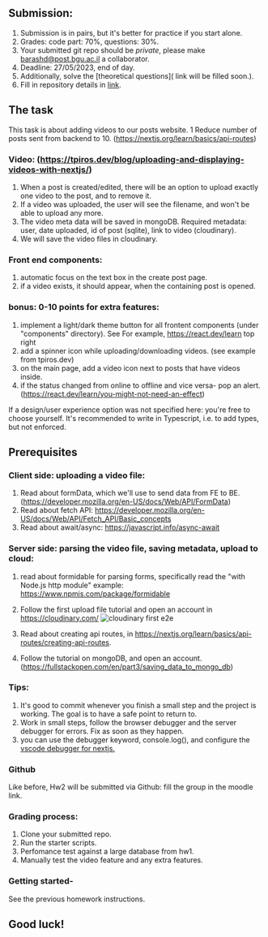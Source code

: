 ## Submission: 
1. Submission is in pairs, but it's better for practice if you start alone.
2. Grades: code part: 70%, questions: 30%.
3. Your submitted git repo should be *private*, please make barashd@post.bgu.ac.il a collaborator.
5. Deadline: 27/05/2023, end of day.
6. Additionally, solve the [theoretical questions](  link will be filled soon.).
7. Fill in repository details in [link](https://moodle.bgu.ac.il/moodle/mod/questionnaire/view.php?id=2466075).


## The task
This task is about adding videos to our posts website.
1 Reduce number of posts sent from backend to 10.  (https://nextjs.org/learn/basics/api-routes)

### Video: (https://tpiros.dev/blog/uploading-and-displaying-videos-with-nextjs/)
1. When a post is created/edited, there will be an option to upload exactly one video to the post, and to remove it. 
2. If a video was uploaded, the user will see the filename, and won't be able to upload any more.
3. The video meta data will be saved in mongoDB. 
Required metadata: user, date uploaded, id of post (sqlite),  link to video (cloudinary). 
4. We will save the video files in cloudinary. 

### Front end components:
1.  automatic focus on the text box in the create post page.
2.  if a video exists, it should appear, when the containing post is opened.

### bonus: 0-10 points for extra features:
1. implement a light/dark theme button for all frontent components (under "components" directory). See For example, https://react.dev/learn top right 
2. add a spinner icon while uploading/downloading videos. (see example from tpiros.dev)
3. on the main page, add a video icon next to posts that have videos inside.
4. if the status changed from online to offline and vice versa- pop an alert. (https://react.dev/learn/you-might-not-need-an-effect)

If a design/user experience option was not specified here: you're free to choose yourself.
It's recommended to write in Typescript, i.e. to add types, but not enforced.

## Prerequisites

### Client side: uploading a video file:
1. Read about formData, which we'll use to send data from FE to BE. (https://developer.mozilla.org/en-US/docs/Web/API/FormData)
2. Read about fetch API: https://developer.mozilla.org/en-US/docs/Web/API/Fetch_API/Basic_concepts
3. Read about await/async: https://javascript.info/async-await


### Server side: parsing the video file, saving metadata, upload to cloud:
1. read about formidable for parsing forms, specifically read the "with Node.js http module" example: https://www.npmjs.com/package/formidable
2. Follow the first upload file tutorial and open an account in https://cloudinary.com/ ![cloudinary first e2e](https://res.cloudinary.com/dqdivzl0r/image/upload/v1684131345/cloudinary_xkdnx7.png )

3. Read about creating api routes, in https://nextjs.org/learn/basics/api-routes/creating-api-routes.
4. Follow the tutorial on mongoDB, and open an account. (https://fullstackopen.com/en/part3/saving_data_to_mongo_db)

### Tips:
1. It's good to commit whenever you finish a small step and the project is working. The goal is to have a safe point to return to.
2. Work in small steps, follow the browser debugger and the server debugger for errors. Fix as soon as they happen.
3. you can use the debugger keyword, console.log(), and configure the [vscode debugger for nextjs.](https://nextjs.org/docs/pages/building-your-application/configuring/debugging)

### Github 
Like before, Hw2 will be submitted via Github: fill the group in the moodle link.

### Grading process:
1. Clone your submitted repo. 
2. Run the starter scripts.
3. Perfomance test against a large database from hw1.
4. Manually test the video feature and any extra features.




### Getting started- 
See the previous homework instructions.





## Good luck!



